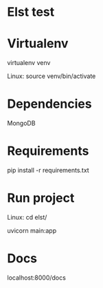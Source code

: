 # Elst test

# Virtualenv
virtualenv venv

Linux: source venv/bin/activate

# Dependencies
MongoDB

# Requirements
pip install -r requirements.txt

# Run project
Linux: cd elst/

uvicorn main:app

# Docs
localhost:8000/docs